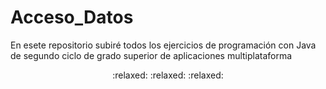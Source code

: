 # Acceso_Datos
<p>En esete repositorio subiré todos los ejercicios de programación con Java  de segundo ciclo de grado superior de aplicaciones multiplataforma<p> 
<center>
:relaxed: :relaxed: :relaxed: 

 
